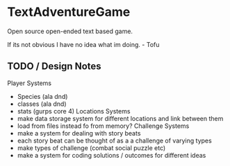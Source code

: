 # TextAdventureGame
Open source open-ended text based game.

If its not obvious I have no idea what im doing. - Tofu

## TODO / Design Notes
Player Systems
 - Species (ala dnd)
 - classes (ala dnd)
 - stats (gurps core 4)
Locations Systems
 - make data storage system for different locations and link between them
 - load from files instead fo from memory?
Challenge Systems
 - make a system for dealing with story beats
 - each story beat can be thought of as a a challenge of varying types
 - make types of challenge (combat social puzzle etc)
 - make a system for coding solutions / outcomes for different ideas